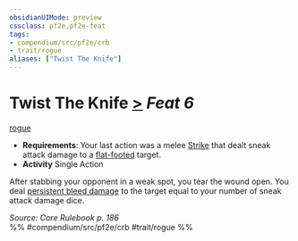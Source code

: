 ```yaml
---
obsidianUIMode: preview
cssclass: pf2e,pf2e-feat
tags:
- compendium/src/pf2e/crb
- trait/rogue
aliases: ["Twist The Knife"]
---
```

# Twist The Knife  [>](rules/core-rulebook/chapter-9-playing-the-game.md#Actions "Single Action") *Feat 6*  
[rogue](rules/traits/rogue.md)  

- **Requirements**: Your last action was a melee [Strike](rules/actions/strike.md) that dealt sneak attack damage to a [flat-footed](rules/conditions.md#Flat-footed) target.
- **Activity** Single Action

After stabbing your opponent in a weak spot, you tear the wound open. You deal [persistent bleed damage](rules/conditions.md#Persistent%20Damage) to the target equal to your number of sneak attack damage dice.

*Source: Core Rulebook p. 186*  
%% #compendium/src/pf2e/crb #trait/rogue %%